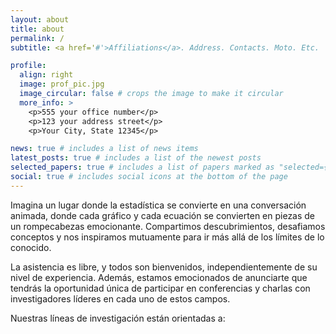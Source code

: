 ```yaml
---
layout: about
title: about
permalink: /
subtitle: <a href='#'>Affiliations</a>. Address. Contacts. Moto. Etc.

profile:
  align: right
  image: prof_pic.jpg
  image_circular: false # crops the image to make it circular
  more_info: >
    <p>555 your office number</p>
    <p>123 your address street</p>
    <p>Your City, State 12345</p>

news: true # includes a list of news items
latest_posts: true # includes a list of the newest posts
selected_papers: true # includes a list of papers marked as "selected={true}"
social: true # includes social icons at the bottom of the page
---
```


Imagina un lugar donde la estad&iacute;stica se convierte en una conversaci&oacute;n animada, donde cada gr&aacute;fico y cada ecuaci&oacute;n se convierten en piezas de un rompecabezas emocionante. Compartimos descubrimientos, desafiamos conceptos y nos inspiramos mutuamente para ir m&aacute;s all&aacute; de los l&iacute;mites de lo conocido.

La asistencia es libre, y todos son bienvenidos, independientemente de su nivel de experiencia. Adem&aacute;s, estamos emocionados de anunciarte que tendr&aacute;s la oportunidad &uacute;nica de participar en conferencias y charlas con investigadores l&iacute;deres en cada uno de estos campos.

Nuestras l&iacute;neas de investigaci&oacute;n est&aacute;n orientadas a:

